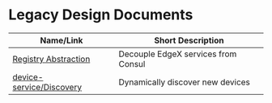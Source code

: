 # Legacy Design Documents

| Name/Link                                          | Short Description                            |
| -------------------------------------------------- | -------------------------------------------- |
| [Registry Abstraction](Registry-Abstraction.pdf) | Decouple EdgeX services from Consul |
| [device-service/Discovery](device-service/discovery.md) | Dynamically discover new devices        |
